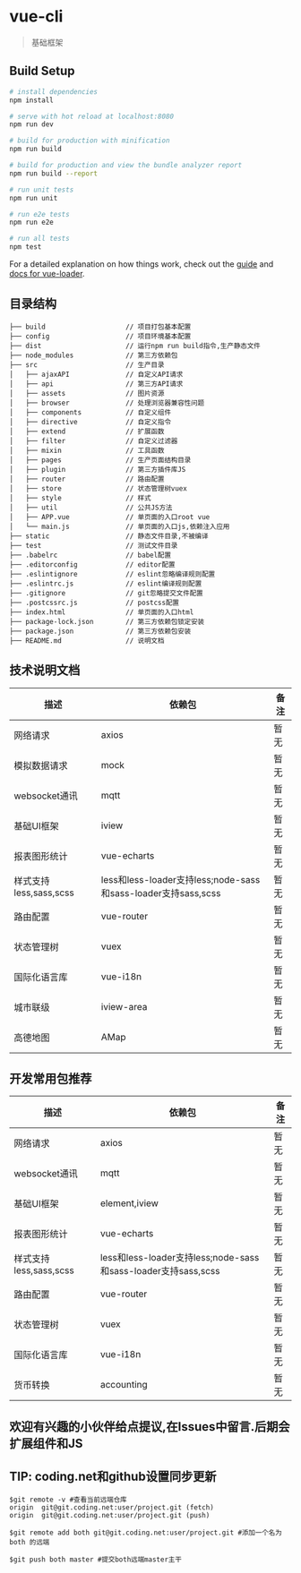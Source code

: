 # vue-cli

> 基础框架

## Build Setup

``` bash
# install dependencies
npm install

# serve with hot reload at localhost:8080
npm run dev

# build for production with minification
npm run build

# build for production and view the bundle analyzer report
npm run build --report

# run unit tests
npm run unit

# run e2e tests
npm run e2e

# run all tests
npm test
```

For a detailed explanation on how things work, check out the [guide](http://vuejs-templates.github.io/webpack/) and [docs for vue-loader](http://vuejs.github.io/vue-loader).

## 目录结构
```
├── build                    // 项目打包基本配置
├── config                   // 项目环境基本配置
├── dist                     // 运行npm run build指令,生产静态文件
├── node_modules             // 第三方依赖包
├── src                      // 生产目录
│   ├── ajaxAPI              // 自定义API请求
│   ├── api                  // 第三方API请求
│   ├── assets               // 图片资源
│   ├── browser              // 处理浏览器兼容性问题
│   ├── components           // 自定义组件
│   ├── directive            // 自定义指令
│   ├── extend               // 扩展函数
│   ├── filter               // 自定义过滤器
│   ├── mixin                // 工具函数
│   ├── pages                // 生产页面结构目录
│   ├── plugin               // 第三方插件库JS
│   ├── router               // 路由配置
│   ├── store                // 状态管理树vuex
│   ├── style                // 样式
│   ├── util                 // 公共JS方法
│   ├── APP.vue              // 单页面的入口root vue
│   └── main.js              // 单页面的入口js,依赖注入应用
├── static                   // 静态文件目录,不被编译
├── test                     // 测试文件目录
├── .babelrc                 // babel配置
├── .editorconfig            // editor配置
├── .eslintignore            // eslint忽略编译规则配置
├── .eslintrc.js             // eslint编译规则配置
├── .gitignore               // git忽略提交文件配置
├── .postcssrc.js            // postcss配置
├── index.html               // 单页面的入口html
├── package-lock.json        // 第三方依赖包锁定安装
├── package.json             // 第三方依赖包安装
├── README.md                // 说明文档
```

## 技术说明文档
| 描述                       | 依赖包                   | 备注                      |
|----------------------------|--------------------------|---------------------------|
| 网络请求                   | axios                    |暂无                       |
| 模拟数据请求               | mock                     |暂无                       |
| websocket通讯              | mqtt                     |暂无                       |
| 基础UI框架                 | iview                    |暂无                       |
| 报表图形统计               | vue-echarts              |暂无                       |
| 样式支持less,sass,scss     | less和less-loader支持less;node-sass和sass-loader支持sass,scss|暂无         |
| 路由配置                   | vue-router               |暂无                       |
| 状态管理树                 | vuex                     |暂无                       |
| 国际化语言库               | vue-i18n                 |暂无                       |
| 城市联级                   | iview-area               |暂无                       |
| 高德地图                   | AMap                     |暂无                       |


## 开发常用包推荐
| 描述                       | 依赖包                   |备注                       |
|----------------------------|--------------------------|---------------------------|
| 网络请求                   | axios                    |暂无                       |
| websocket通讯              | mqtt                     |暂无                       |
| 基础UI框架                 | element,iview            |暂无                       |
| 报表图形统计               | vue-echarts              |暂无                       |
| 样式支持less,sass,scss     | less和less-loader支持less;node-sass和sass-loader支持sass,scss|暂无         |
| 路由配置                   | vue-router               |暂无                       |
| 状态管理树                 | vuex                     |暂无                       |
| 国际化语言库               | vue-i18n                 |暂无                       |
| 货币转换                   | accounting               |暂无                       |

## 欢迎有兴趣的小伙伴给点提议,在Issues中留言.后期会扩展组件和JS

## TIP: coding.net和github设置同步更新
```
$git remote -v #查看当前远端仓库
origin  git@git.coding.net:user/project.git (fetch)
origin  git@git.coding.net:user/project.git (push)

$git remote add both git@git.coding.net:user/project.git #添加一个名为 both 的远端

$git push both master #提交both远端master主干
```
